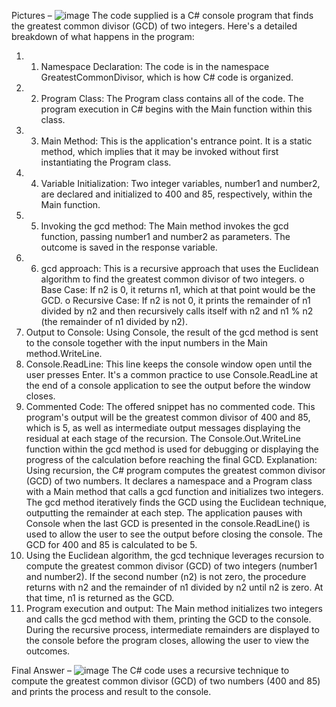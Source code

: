 Pictures – 
 ![image](https://github.com/Kdeshun/Example-3-Greatest-Common-Divisor/assets/122183169/8b7a2076-66e2-4ca1-8823-bcbccb0c3d6a)
The code supplied is a C# console program that finds the greatest common divisor (GCD) of two integers. Here's a detailed breakdown of what happens in the program:
1.	1. Namespace Declaration: The code is in the namespace GreatestCommonDivisor, which is how C# code is organized.
2.	2. Program Class: The Program class contains all of the code. The program execution in C# begins with the Main function within this class.
3.	3. Main Method: This is the application's entrance point. It is a static method, which implies that it may be invoked without first instantiating the Program class.
4.	4. Variable Initialization: Two integer variables, number1 and number2, are declared and initialized to 400 and 85, respectively, within the Main function.
5.	5. Invoking the gcd method: The Main method invokes the gcd function, passing number1 and number2 as parameters. The outcome is saved in the response variable.
6.	6. gcd approach: This is a recursive approach that uses the Euclidean algorithm to find the greatest common divisor of two integers.
o	Base Case: If n2 is 0, it returns n1, which at that point would be the GCD.
o	Recursive Case: If n2 is not 0, it prints the remainder of n1 divided by n2 and then recursively calls itself with n2 and n1 % n2 (the remainder of n1 divided by n2).
7.	Output to Console: Using Console, the result of the gcd method is sent to the console together with the input numbers in the Main method.WriteLine.
8.	Console.ReadLine: This line keeps the console window open until the user presses Enter. It's a common practice to use Console.ReadLine at the end of a console application to see the output before the window closes.
9.	Commented Code: The offered snippet has no commented code.
This program's output will be the greatest common divisor of 400 and 85, which is 5, as well as intermediate output messages displaying the residual at each stage of the recursion. The Console.Out.WriteLine function within the gcd method is used for debugging or displaying the progress of the calculation before reaching the final GCD.
Explanation:
Using recursion, the C# program computes the greatest common divisor (GCD) of two numbers. It declares a namespace and a Program class with a Main method that calls a gcd function and initializes two integers. The gcd method iteratively finds the GCD using the Euclidean technique, outputting the remainder at each step. The application pauses with Console when the last GCD is presented in the console.ReadLine() is used to allow the user to see the output before closing the console. The GCD for 400 and 85 is calculated to be 5.
1.	Using the Euclidean algorithm, the gcd technique leverages recursion to compute the greatest common divisor (GCD) of two integers (number1 and number2). If the second number (n2) is not zero, the procedure returns with n2 and the remainder of n1 divided by n2 until n2 is zero. At that time, n1 is returned as the GCD.
2.	Program execution and output: The Main method initializes two integers and calls the gcd method with them, printing the GCD to the console. During the recursive process, intermediate remainders are displayed to the console before the program closes, allowing the user to view the outcomes.

Final Answer – 
 ![image](https://github.com/Kdeshun/Example-3-Greatest-Common-Divisor/assets/122183169/892388ac-2e87-4c63-a988-e64371f4d922)
The C# code uses a recursive technique to compute the greatest common divisor (GCD) of two numbers (400 and 85) and prints the process and result to the console.

